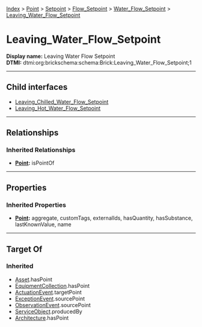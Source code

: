 [Index](../../../../../Index.md) > [Point](../../../../Point.md) > [Setpoint](../../../Setpoint.md) > [Flow_Setpoint](../../Flow_Setpoint.md) > [Water_Flow_Setpoint](../Water_Flow_Setpoint.md) > [Leaving_Water_Flow_Setpoint](#)
# Leaving_Water_Flow_Setpoint

**Display name:** Leaving Water Flow Setpoint<br />
**DTMI:** dtmi:org:brickschema:schema:Brick:Leaving_Water_Flow_Setpoint;1

---

## Child interfaces
* [Leaving_Chilled_Water_Flow_Setpoint](Leaving_Chilled_Water_Flow_Setpoint.md)
* [Leaving_Hot_Water_Flow_Setpoint](Leaving_Hot_Water_Flow_Setpoint.md)

---

## Relationships

### Inherited Relationships
* **[Point](../../../../Point.md):** isPointOf

---

## Properties

### Inherited Properties
* **[Point](../../../../Point.md):** aggregate, customTags, externalIds, hasQuantity, hasSubstance, lastKnownValue, name

---

## Target Of
### Inherited
* [Asset](../../../../../Asset/Asset.md).hasPoint
* [EquipmentCollection](../../../../../Collection/AssetCollection/EquipmentCollection/EquipmentCollection.md).hasPoint
* [ActuationEvent](../../../../../Event/PointEvent/ActuationEvent.md).targetPoint
* [ExceptionEvent](../../../../../Event/PointEvent/ExceptionEvent.md).sourcePoint
* [ObservationEvent](../../../../../Event/PointEvent/ObservationEvent.md).sourcePoint
* [ServiceObject](../../../../../Information/ServiceObject/ServiceObject.md).producedBy
* [Architecture](../../../../../Space/Architecture/Architecture.md).hasPoint

